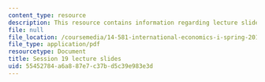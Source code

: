 ```yaml
---
content_type: resource
description: This resource contains information regarding lecture slide 19.
file: null
file_location: /coursemedia/14-581-international-economics-i-spring-2013/55452784a6a887e7c37bd5c39e983e3d_MIT14_581S13_Lecslides19.pdf
file_type: application/pdf
resourcetype: Document
title: Session 19 lecture slides
uid: 55452784-a6a8-87e7-c37b-d5c39e983e3d
---
```

